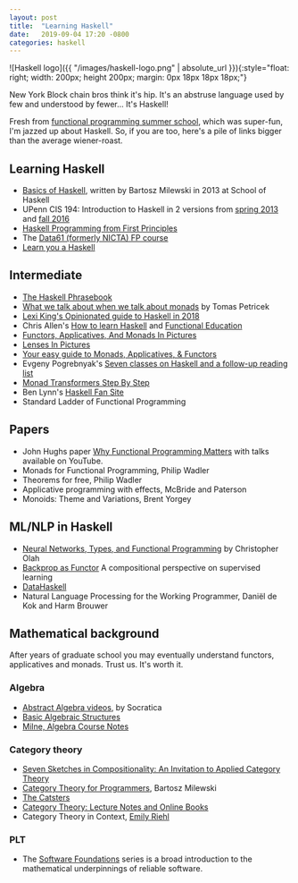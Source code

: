 ```yaml
---
layout: post
title:  "Learning Haskell"
date:   2019-09-04 17:20 -0800
categories: haskell
---
```


![Haskell logo]({{ "/images/haskell-logo.png" | absolute_url }}){:style="float: right; width: 200px; height 200px; margin: 0px 18px 18px 18px;"}

New York Block chain bros think it's hip. It's an abstruse language used by few and understood by fewer... It's Haskell!

Fresh from [functional programming summer school][13], which was super-fun, I'm jazzed up about Haskell. So, if you are too, here's a pile of links bigger than the average wiener-roast.

## Learning Haskell
 * [Basics of Haskell][1], written by Bartosz Milewski in 2013 at School of Haskell
 * UPenn CIS 194: Introduction to Haskell in 2 versions from [spring 2013](http://www.cis.upenn.edu/~cis194/spring13/) and [fall 2016](http://www.cis.upenn.edu/~cis194/)
 * [Haskell Programming from First Principles][7]
 * The [Data61 (formerly NICTA) FP course][11]
 * [Learn you a Haskell][12]

## Intermediate
 * [The Haskell Phrasebook][2]
 * [What we talk about when we talk about monads][6] by Tomas Petricek
 * [Lexi King's Opinionated guide to Haskell in 2018](https://lexi-lambda.github.io/blog/2018/02/10/an-opinionated-guide-to-haskell-in-2018/)
 * Chris Allen's [How to learn Haskell](https://github.com/bitemyapp/learnhaskell) and [Functional Education](https://bitemyapp.com/blog/functional-education/)
 * [Functors, Applicatives, And Monads In Pictures](http://adit.io/posts/2013-04-17-functors,_applicatives,_and_monads_in_pictures.html)
 * [Lenses In Pictures](http://adit.io/posts/2013-07-22-lenses-in-pictures.html)
 * [Your easy guide to Monads, Applicatives, & Functors](https://medium.com/@lettier/your-easy-guide-to-monads-applicatives-functors-862048d61610)
 * Evgeny Pogrebnyak's [Seven classes on Haskell and a follow-up reading list](https://github.com/epogrebnyak/haskell-intro)
 * [Monad Transformers Step By Step](https://page.mi.fu-berlin.de/scravy/realworldhaskell/materialien/monad-transformers-step-by-step.pdf)
 * Ben Lynn's [Haskell Fan Site](https://crypto.stanford.edu/~blynn/haskell/papers.html)
 * Standard Ladder of Functional Programming

## Papers
 * John Hughs paper [Why Functional Programming Matters][6] with talks available on YouTube.
 * Monads for Functional Programming, Philip Wadler
 * Theorems for free, Philip Wadler
 * Applicative programming with effects, McBride and Paterson
 * Monoids: Theme and Variations, Brent Yorgey

## ML/NLP in Haskell
 * [Neural Networks, Types, and Functional Programming][8] by Christopher Olah
 * [Backprop as Functor][10] A compositional perspective on supervised
learning
 * [DataHaskell](https://www.datahaskell.org)
 * Natural Language Processing for the Working Programmer, Daniël de Kok and Harm Brouwer


## Mathematical background

After years of graduate school you may eventually understand functors, applicatives and monads. Trust us. It's worth it.

### Algebra
 * [Abstract Algebra videos][3], by Socratica
 * [Basic Algebraic Structures][4]
 * [Milne, Algebra Course Notes][5]

### Category theory
 * [Seven Sketches in Compositionality: An Invitation to Applied Category Theory][24]
 * [Category Theory for Programmers][27], Bartosz Milewski
 * [The Catsters][29]
 * [Category Theory: Lecture Notes and Online Books][28]
 * Category Theory in Context, [Emily Riehl](http://www.math.jhu.edu/~eriehl/)

### PLT
 * The [Software Foundations](https://softwarefoundations.cis.upenn.edu) series is a broad introduction to the mathematical underpinnings of reliable software.


[1]: https://www.schoolofhaskell.com/school/starting-with-haskell/basics-of-haskell
[2]: https://typeclasses.com/phrasebook
[3]: https://www.youtube.com/watch?v=IP7nW_hKB7I&list=PLi01XoE8jYoi3SgnnGorR_XOW3IcK-TP6
[4]: https://math.stackexchange.com/questions/2361889/graphically-organizing-the-interrelationships-of-basic-algebraic-structures
[5]: http://www.jmilne.org/math/CourseNotes/index.html
[6]: https://arxiv.org/pdf/1803.10195.pdf
[7]: http://haskellbook.com/
[8]: https://colah.github.io/posts/2015-09-NN-Types-FP
[9]: https://www.youtube.com/playlist?list=PLlGXNwjYhXYxKVa67r0pKuYufECy713bv
[10]: https://arxiv.org/pdf/1711.10455.pdf
[11]: https://github.com/data61/fp-course
[12]: http://learnyouahaskell.com/chapters
[13]: http://afp.school/
[24]: https://arxiv.org/abs/1803.05316
[27]: https://bartoszmilewski.com/2014/10/28/category-theory-for-programmers-the-preface/
[28]: https://www.logicmatters.net/categories/
[29]: http://www.simonwillerton.staff.shef.ac.uk/TheCatsters/


